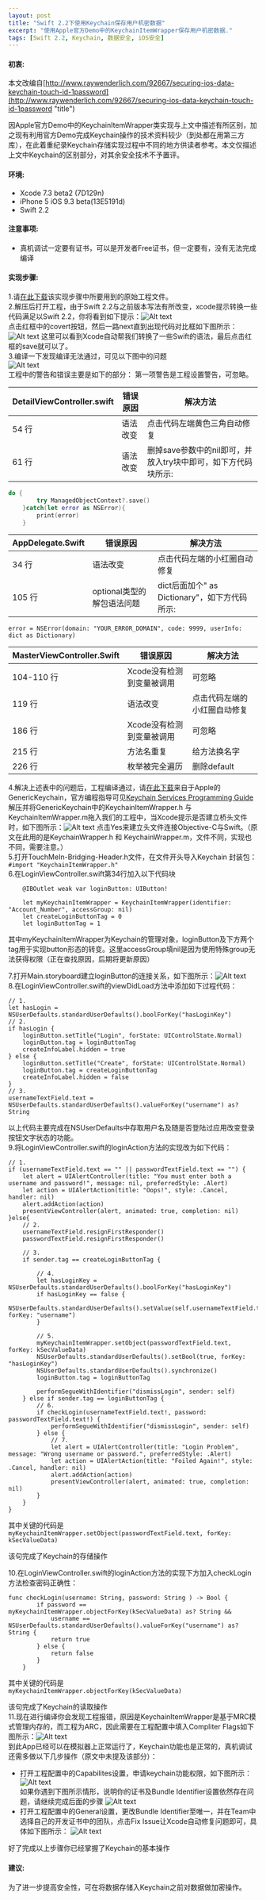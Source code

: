```yaml
---
layout: post
title: "Swift 2.2下使用Keychain保存用户机密数据"
excerpt: "使用Apple官方Demo中的KeychainItemWrapper保存用户机密数据."
tags: [Swift 2.2, Keychain, 数据安全, iOS安全]
---
```


#### 初衷:

本文改编自[http://www.raywenderlich.com/92667/securing-ios-data-keychain-touch-id-1password](http://www.raywenderlich.com/92667/securing-ios-data-keychain-touch-id-1password "title")

因Apple官方Demo中的KeychainItemWrapper类实现与上文中描述有所区别，加之现有利用官方Demo完成Keychain操作的技术资料较少（到处都在用第三方库），在此着重纪录Keychain存储实现过程中不同的地方供读者参考。本文仅描述上文中Keychain的区别部分，对其余安全技术不予置评。

#### 环境:

* Xcode 7.3 beta2 (7D129n)
* iPhone 5 iOS 9.3 beta(13E5191d)
* Swift 2.2

#### 注意事项:

* 真机调试一定要有证书，可以是开发者Free证书，但一定要有，没有无法完成编译

#### 实现步骤:

1.请[在此下载](https://github.com/DeveloperJx/developerjx.github.io/raw/master/_data/TouchMeInRev.starter.zip "title")该实现步骤中所要用到的原始工程文件。   
2.解压后打开工程，由于Swift 2.2与之前版本写法有所改变，xcode提示转换一些代码满足以Swift 2.2，你将看到如下提示：![Alt text](/img/keychian/convert_alert.png "Optional title")    
点击红框中的covert按钮，然后一路next直到出现代码对比框如下图所示：![Alt text](/img/keychian/convert_finish.png "Optional title")    这里可以看到Xcode自动帮我们转换了一些Swift的语法，最后点击红框的save就可以了。    
3.编译一下发现编译无法通过，可见以下图中的问题    
![Alt text](/img/keychian/warning_error.png "Optional title")    
工程中的警告和错误主要是如下的部分：
第一项警告是工程设置警告，可忽略。

| DetailViewController.swift | 错误原因 | 解决方法 |
| -------------------------- | ------- | ------ |
|  54 行  |  语法改变 | 点击代码左端黄色三角自动修复  |
|  61 行  |  语法改变 | 删掉save参数中的nil即可，并放入try块中即可，如下方代码块所示: |

```swift
do {
		try ManagedObjectContext?.save()
	}catch(let error as NSError){
       	print(error)
	}
```

| AppDelegate.Swift | 错误原因 | 解决方法 |
| ----------------- | ------- | ------ |
| 34 行   | 语法改变   | 点击代码左端的小红圈自动修复  |
| 105 行  | optional类型的解包语法问题  | dict后面加个" as Dictionary"，如下方代码所示: |

```
error = NSError(domain: "YOUR_ERROR_DOMAIN", code: 9999, userInfo: dict as Dictionary)
```

| MasterViewController.Swift | 错误原因 | 解决方法 |
| -------------------------- | ------- | ------ |
| 104-110 行   | Xcode没有检测到变量被调用 | 可忽略  |
| 119 行  | 语法改变  | 点击代码左端的小红圈自动修复 |
| 186 行  | Xcode没有检测到变量被调用  | 可忽略 |
| 215 行  | 方法名重复 | 给方法换名字 |
| 226 行  | 枚举被完全遍历 | 删除default |
    
4.解决上述表中的问题后，工程编译通过，请[在此下载](https://developer.apple.com/library/ios/samplecode/GenericKeychain/GenericKeychain.zip "title")来自于Apple的GenericKeychain，官方编程指导可见[Keychain Services Programming Guide](https://developer.apple.com/library/ios/documentation/Security/Conceptual/keychainServConcepts/01introduction/introduction.html "title")解压并将GenericKeychain中的KeychainItemWrapper.h 与 KeychainItemWrapper.m拖入我们的工程中，当Xcode提示是否建立桥头文件时，如下图所示：![Alt text](/img/keychian/bridge_header_alert.png "Optional title")    点击Yes来建立头文件连接Objective-C与Swift。（原文在此用的是KeychainWrapper.h 和 KeychainWrapper.m，文件不同，实现也不同，需要注意。）    
5.打开TouchMeIn-Bridging-Header.h文件，在文件开头导入Keychain 封装包：    `#import "KeychainItemWrapper.h"`    
6.在LoginViewController.swift第34行加入以下代码块

```
	@IBOutlet weak var loginButton: UIButton!

	let myKeychainItemWrapper = KeychainItemWrapper(identifier: "Account_Number", accessGroup: nil)
    let createLoginButtonTag = 0
    let loginButtonTag = 1
```
其中myKeychainItemWrapper为Keychain的管理对象，loginButton及下方两个tag用于实现button形态的转变。这里accessGroup填nil是因为使用特殊group无法获得权限（正在查找原因，后期将更新原因）    
    
7.打开Main.storyboard建立loginButton的连接关系，如下图所示：![Alt text](/img/keychian/storyboard_function.png "Optional title")    
8.在LoginViewController.swift的viewDidLoad方法中添加如下过程代码：

```
// 1.
let hasLogin = NSUserDefaults.standardUserDefaults().boolForKey("hasLoginKey")
// 2.
if hasLogin {
    loginButton.setTitle("Login", forState: UIControlState.Normal)
    loginButton.tag = loginButtonTag
    createInfoLabel.hidden = true
} else {
    loginButton.setTitle("Create", forState: UIControlState.Normal)
    loginButton.tag = createLoginButtonTag
    createInfoLabel.hidden = false
}
// 3.
usernameTextField.text = NSUserDefaults.standardUserDefaults().valueForKey("username") as? String
```

以上代码主要完成在NSUserDefaults中存取用户名及随是否登陆过应用改变登录按钮文字状态的功能。    
9.将LoginViewController.swift的loginAction方法的实现改为如下代码：

```
// 1.
if (usernameTextField.text == "" || passwordTextField.text == "") {
    let alert = UIAlertController(title: "You must enter both a username and password!", message: nil, preferredStyle: .Alert)
    let action = UIAlertAction(title: "Oops!", style: .Cancel, handler: nil)
    alert.addAction(action)
    presentViewController(alert, animated: true, completion: nil)
}else{
    // 2.
    usernameTextField.resignFirstResponder()
    passwordTextField.resignFirstResponder()
    
    // 3.
    if sender.tag == createLoginButtonTag {
        
        // 4.
        let hasLoginKey = NSUserDefaults.standardUserDefaults().boolForKey("hasLoginKey")
        if hasLoginKey == false {
            NSUserDefaults.standardUserDefaults().setValue(self.usernameTextField.text, forKey: "username")
        }
        
        // 5.
        myKeychainItemWrapper.setObject(passwordTextField.text, forKey: kSecValueData)
        NSUserDefaults.standardUserDefaults().setBool(true, forKey: "hasLoginKey")
        NSUserDefaults.standardUserDefaults().synchronize()
        loginButton.tag = loginButtonTag
        
        performSegueWithIdentifier("dismissLogin", sender: self)
    } else if sender.tag == loginButtonTag {
        // 6.
        if checkLogin(usernameTextField.text!, password: passwordTextField.text!) {
            performSegueWithIdentifier("dismissLogin", sender: self)
        } else {
            // 7.
            let alert = UIAlertController(title: "Login Problem", message: "Wrong username or password.", preferredStyle: .Alert)
            let action = UIAlertAction(title: "Foiled Again!", style: .Cancel, handler: nil)
            alert.addAction(action)
            presentViewController(alert, animated: true, completion: nil)
        }
    }
}
```
    
其中关键的代码是    
`myKeychainItemWrapper.setObject(passwordTextField.text, forKey: kSecValueData)`
    
该句完成了Keychain的存储操作

10.在LoginViewController.swift的loginAction方法的实现下方加入checkLogin方法检查密码正确性：

```
func checkLogin(username: String, password: String ) -> Bool {
        if password == myKeychainItemWrapper.objectForKey(kSecValueData) as? String &&
            username == NSUserDefaults.standardUserDefaults().valueForKey("username") as? String {
            return true
        } else {
            return false
        }
    }
```
其中关键的代码是    
`myKeychainItemWrapper.objectForKey(kSecValueData)`
    
该句完成了Keychain的读取操作    
11.现在进行编译你会发现工程报错，原因是KeychainItemWrapper是基于MRC模式管理内存的，而工程为ARC，因此需要在工程配置中填入Compliter Flags如下图所示：![Alt text](/img/keychian/compliter_flags.png "Optional title")    
到此App已经可以在模拟器上正常运行了，Keychain功能也是正常的，真机调试还需多做以下几步操作（原文中未提及该部分）：

* 打开工程配置中的Capabilites设置，申请keychain功能权限，如下图所示：
![Alt text](/img/keychian/capabilities_setting.png "Optional title")    
如果你遇到下图所示情形，说明你的证书及Bundle Identifier设置依然存在问题，请继续完成后面的步骤
![Alt text](/img/keychian/capabilities_setting_error.png "Optional title")
* 打开工程配置中的General设置，更改Bundle Identifier至唯一，并在Team中选择自己的开发证书中的团队，点击Fix Issue让Xcode自动修复问题即可，具体如下图所示：
![Alt text](/img/keychian/general_set.png "Optional title")

好了完成以上步骤你已经掌握了Keychain的基本操作

#### 建议:
为了进一步提高安全性，可在将数据存储入Keychain之前对数据做加密操作。
